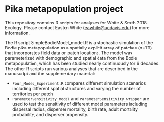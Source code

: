Pika metapopulation project
=====

This repository contains R scripts for analyses for White & Smith 2018 Ecology. Please contact Easton White (eawhite@ucdavis.edu) for more information. 

The R script SimpleBodieModel_model.R is a stochastic simulation of the Bodie pika metapopulation as a spatially explicit array of patches (n=79) that incorporates field data on patch locations. The model was parameterized with demographic and spatial data from the Bodie metapopulation, which has been studied nearly continuously for 6 decades. The other R scripts run various analyses that are described in the manuscript and the supplementary material:

* `Four_Model_Experiment.R` compares different simulation scenarios including different spatial structures and varying the number of territories per patch
* `ParameterSensitivity_model` and `ParameterSensitivity_wrapper` are used to test the sensitivity of different model parameters including dispersal radius, disperser mortality, birth rate, adult mortality probability, and disperser propensity. 
